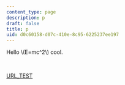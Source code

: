 ```yaml
---
content_type: page
description: p
draft: false
title: p
uid: d0c60158-d07c-410e-8c95-6225237ee197
---
```

Hello \\(E=mc^2\\) cool.

 

[URL\_TEST](http://www.google.com/url_%28with%29ter%28%29_test/)